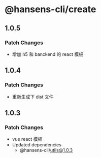 # @hansens-cli/create

## 1.0.5

### Patch Changes

- 增加 h5 和 banckend 的 react 模板

## 1.0.4

### Patch Changes

- 重新生成下 dist 文件

## 1.0.3

### Patch Changes

- vue react 模板
- Updated dependencies
  - @hansens-cli/utils@1.0.3
